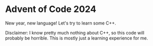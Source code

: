 # Advent of Code 2024

New year, new language! Let's try to learn some C++.

Disclaimer: I know pretty much nothing about C++, so this code will probably be horrible.
This is mostly just a learning experience for me.